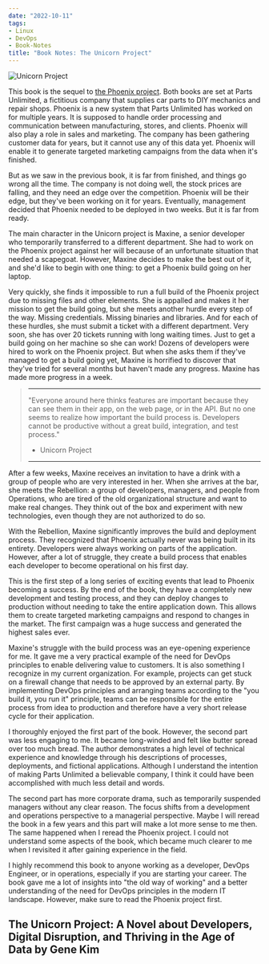 ```yaml
---
date: "2022-10-11"
tags:
- Linux
- DevOps
- Book-Notes
title: "Book Notes: The Unicorn Project" 
---
```

![Unicorn Project](https://m.media-amazon.com/images/W/IMAGERENDERING_521856-T1/images/I/91UM5i4nirL.jpg)

This book is the sequel to [the Phoenix project](/articles/phoenix-project). Both books are set at Parts Unlimited, a fictitious company that supplies car parts to DIY mechanics and repair shops. Phoenix is a new system that Parts Unlimited has worked on for multiple years. It is supposed to handle order processing and communication between manufacturing, stores, and clients. Phoenix will also play a role in sales and marketing. The company has been gathering customer data for years, but it cannot use any of this data yet. Phoenix will enable it to generate targeted marketing campaigns from the data when it's finished. 

But as we saw in the previous book, it is far from finished, and things go wrong all the time. The company is not doing well, the stock prices are falling, and they need an edge over the competition. Phoenix will be their edge, but they've been working on it for years. Eventually, management decided that Phoenix needed to be deployed in two weeks. But it is far from ready. 

The main character in the Unicorn project is Maxine, a senior developer who temporarily transferred to a different department. She had to work on the Phoenix project against her will because of an unfortunate situation that needed a scapegoat. However, Maxine decides to make the best out of it, and she'd like to begin with one thing: to get a Phoenix build going on her laptop.

Very quickly, she finds it impossible to run a full build of the Phoenix project due to missing files and other elements. She is appalled and makes it her mission to get the build going, but she meets another hurdle every step of the way. Missing credentials. Missing binaries and libraries. And for each of these hurdles, she must submit a ticket with a different department. Very soon, she has over 20 tickets running with long waiting times. Just to get a build going on her machine so she can work! Dozens of developers were hired to work on the Phoenix project. But when she asks them if they've managed to get a build going yet, Maxine is horrified to discover that they've tried for several months but haven't made any progress. Maxine has made more progress in a week.

> ---
> "Everyone around here thinks features are important because they can see them in their app, on the web page, or in the API. But no one seems to realize how important the build process is. Developers cannot be productive without a great build, integration, and test process."
>- Unicorn Project
> ---

After a few weeks, Maxine receives an invitation to have a drink with a group of people who are very interested in her. When she arrives at the bar, she meets the Rebellion: a group of developers, managers, and people from Operations, who are tired of the old organizational structure and want to make real changes. They think out of the box and experiment with new technologies, even though they are not authorized to do so. 

With the Rebellion, Maxine significantly improves the build and deployment process. They recognized that Phoenix actually never was being built in its entirety. Developers were always working on parts of the application. However, after a lot of struggle, they create a build process that enables each developer to become operational on his first day. 

This is the first step of a long series of exciting events that lead to Phoenix becoming a success. By the end of the book, they have a completely new development and testing process, and they can deploy changes to production without needing to take the entire application down. This allows them to create targeted marketing campaigns and respond to changes in the market. The first campaign was a huge success and generated the highest sales ever.

Maxine's struggle with the build process was an eye-opening experience for me. It gave me a very practical example of the need for DevOps principles to enable delivering value to customers. It is also something I recognize in my current organization. For example, projects can get stuck on a firewall change that needs to be approved by an external party. By implementing DevOps principles and arranging teams according to the "you build it, you run it" principle, teams can be responsible for the entire process from idea to production and therefore have a very short release cycle for their application. 

I thoroughly enjoyed the first part of the book. However, the second part was less engaging to me. It became long-winded and felt like butter spread over too much bread. The author demonstrates a high level of technical experience and knowledge through his descriptions of processes, deployments, and fictional applications. Although I understand the intention of making Parts Unlimited a believable company, I think it could have been accomplished with much less detail and words.

The second part has more corporate drama, such as temporarily suspended managers without any clear reason. The focus shifts from a development and operations perspective to a managerial perspective. Maybe I will reread the book in a few years and this part will make a lot more sense to me then. The same happened when I reread the Phoenix project. I could not understand some aspects of the book, which became much clearer to me when I revisited it after gaining experience in the field. 

I highly recommend this book to anyone working as a developer, DevOps Engineer, or in operations, especially if you are starting your career. The book gave me a lot of insights into "the old way of working" and a better understanding of the need for DevOps principles in the modern IT landscape. However, make sure to read the Phoenix project first.

## The Unicorn Project: A Novel about Developers, Digital Disruption, and Thriving in the Age of Data by Gene Kim
